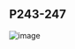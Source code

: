 ## P243-247
![image](https://user-images.githubusercontent.com/80054116/197107598-92c03a88-5a59-44b2-b7c4-33839395f1c1.png)
